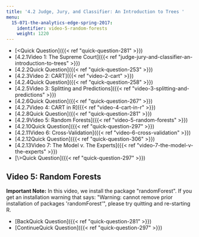 ```yaml
---
title: '4.2 Judge, Jury, and Classifier: An Introduction to Trees '
menu:
  15-071-the-analytics-edge-spring-2017:
    identifier: video-5-random-forests
    weight: 1220
---
```

*   [<Quick Question]({{< ref "quick-question-281" >}})
*   [4.2.1Video 1: The Supreme Court]({{< ref "judge-jury-and-classifier-an-introduction-to-trees" >}})
*   [4.2.2Quick Question]({{< ref "quick-question-253" >}})
*   [4.2.3Video 2: CART]({{< ref "video-2-cart" >}})
*   [4.2.4Quick Question]({{< ref "quick-question-258" >}})
*   [4.2.5Video 3: Splitting and Predictions]({{< ref "video-3-splitting-and-predictions" >}})
*   [4.2.6Quick Question]({{< ref "quick-question-267" >}})
*   [4.2.7Video 4: CART in R]({{< ref "video-4-cart-in-r" >}})
*   [4.2.8Quick Question]({{< ref "quick-question-281" >}})
*   [4.2.9Video 5: Random Forests]({{< ref "video-5-random-forests" >}})
*   [4.2.10Quick Question]({{< ref "quick-question-297" >}})
*   [4.2.11Video 6: Cross-Validation]({{< ref "video-6-cross-validation" >}})
*   [4.2.12Quick Question]({{< ref "quick-question-306" >}})
*   [4.2.13Video 7: The Model v. The Experts]({{< ref "video-7-the-model-v-the-experts" >}})
*   [\\>Quick Question]({{< ref "quick-question-297" >}})

Video 5: Random Forests
-----------------------

**Important Note:** In this video, we install the package "randomForest". If you get an installation warning that says: "Warning: cannot remove prior installation of packages 'randomForest'", please try quitting and re-starting R. 

*   [BackQuick Question]({{< ref "quick-question-281" >}})
*   [ContinueQuick Question]({{< ref "quick-question-297" >}})